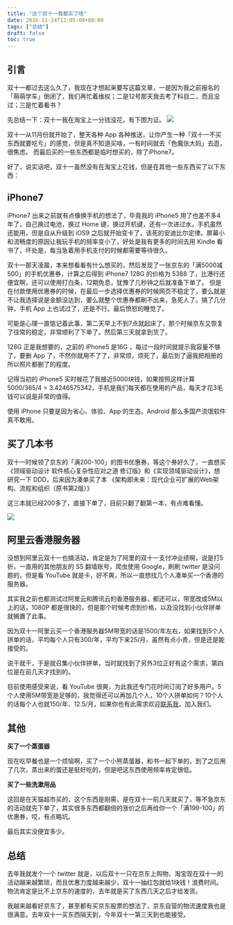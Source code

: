 ```yaml
---
title: "这个双十一我都买了啥"
date: 2016-11-24T12:05:00+08:00
tags: ["总结"] 
draft: false
toc: true
---
```


## 引言

双十一都过去这么久了，我现在才想起来要写这篇文章，一是因为我之前报名的「萌萌学车」倒闭了，我们再忙着维权；二是12号那天我去考了科目二，而且没过；三是忙着看书？

先总结一下：双十一我在淘宝上一分钱没花，有下图为证。
![](https://blog-1251237404.cos.ap-guangzhou.myqcloud.com/20190424161710.png)

双十一从11月份就开始了，整天各种 App 各种推送，让你产生一种「双十一不买东西就要吃亏」的感觉，但是真不知道买啥，一有时间就去「色魔张大妈」去逛，很焦虑。
而最后买的一些东西都是临时想买的，除了iPhone7。

好了，说实话吧，双十一虽然没有在淘宝上花钱，但是在其他一些东西买了以下东西：
<!--more-->

## iPhone7

iPhone7 出来之前就有点像换手机的想法了，毕竟我的 iPhone5 用了也差不多4年了，自己换过电池，换过 Home 键，换过开机键，还有一次进过水，手机虽然还能用，但是自从升级到
iOS9 之后就开始变卡了，该死的安迪比尔定律。屏幕小和流畅度的原因让我玩手机的频率变小了，好处是我有更多的时间去用 Kindle 看书了，坏处是，每当急着用手机支付的时候都需要等待很久。

双十一那天凌晨，本来想看看有什么想买的，然后发现了一张京东的「满5000减500」的手机优惠券，计算之后得到 iPhone7 128G 的价格为 5388 了，比港行还便宜啊，还可以使用打白条，12期免息，犹豫了几秒钟之后就准备下单了。
但是在付款使用优惠券的时候，在最后一步选择优惠券的时候网页不稳定了，要么就是不让我选择说是金额没达到，要么就整个优惠券都刷不出来，急死人了。搞了几分钟，手机 App 上也试过了，还是不行。最后愤怒的睡觉了。

可能是心理一直惦记着此事，第二天早上不到7点就起床了，那个时候京东又恢复了往常的稳定，非常顺利了下单了。然后第三天就拿到货了。

128G 正是我想要的，之前的 iPhone5 是16G ，每过一段时间就提示我容量不够了，要删 App 了，不然你就用不了了，非常烦，烦死了，最后到了逼我把相册的所以照片都删了的程度。

记得当初的 iPhone5 买时候花了我接近5000块钱，如果按照这样计算 5000/365/4 = 3.4246575342，手机是我们每天都在使用的产品，每天才花3毛钱可以说是非常的值得。

使用 iPhone 只要是因为省心、体验、App 的生态。Android 那么多国产流氓软件真不敢用。


## 买了几本书


双十一时候领了京东的「满200-100」的图书优惠券，等这个券好久了，一直想买《领域驱动设计 软件核心复杂性应对之道 修订版》和《实现领域驱动设计》，想研究一下 DDD，后来因为凑单买了本 《架构即未来：现代企业可扩展的Web架构、流程和组织（原书第2版）》

这三本就已经200多了，直接下单了，目前只翻了翻第一本，有点难看懂。

![](https://blog-1251237404.cos.ap-guangzhou.myqcloud.com/20190424161723.png)



## 阿里云香港服务器

没想到阿里云双十一也搞活动，肯定是为了阿里的双十一支付冲业绩啊，说是打5折，一直用的其他朋友的 SS 翻墙账号，爬虫使用 Google，刷刷 twitter 是没问题的，但是看 YouTube 就是卡，好不爽，所以一直想找几个人凑单买一个香港的服务器。

其实我之前也都测试过阿里云和腾讯云的香港服务器，都还可以，带宽改成5M以上的话，1080P 都是很快的，但是那个时候考虑到价格，以及没找到小伙伴拼单就搁置了此事。

因为双十一阿里云买一个香港服务器5M带宽的话是1500/年左右，如果找到5个人拼单的话，平均每个人只有300/年，平均下来25/月，虽然有点小贵，但是还是能接受的。

说干就干，于是就召集小伙伴拼单，当时就找到了另外3位正好有这个需求，第四位是在前几天才找到的。

目前使用感受来说，看 YouTube 很爽，为此我还专门花时间订阅了好多用户。5个人使用5M带宽是足够的，我觉得还可以再加几个人，10个人拼单如何？10个人的话每个人也就150/年、12.5/月，如果你也有此需求欢迎[联系我](https://blog.forecho.com/about/)，加入我们。


## 其他


**买了一个蒸蛋器**

现在吃早餐也是一个烦恼啊，买了一个小熊蒸蛋器，和书一起下单的，到了之后用了几次，蒸出来的蛋还是挺好吃的，但是吧这东西使用频率肯定很低。

**买了一些洗漱用品**

这回是在天猫超市买的，这个东西是刚需，是在双十一前几天就买了，等不急京东的活动就先下单了，其实很多东西都翻倍的涨价之后再给你一个「满199-100」的优惠券，哎，有点略坑。

最后其实没便宜多少。

## 总结

去年我就发个一个 twitter 就是，以后双十一只在京东上购物，淘宝现在双十一的活动越来越繁琐，而且优惠力度越来越少，双十一抽红包就给1块钱！浪费时间。
物流肯定是比不上京东的速度的，去年就是买了东西几天之后才给发货。

我越来越看好京东了，甚至都有买京东股票的想法了，京东自营的物流速度我也是很满意。去年双十一买东西隔天到，今年双十一第三天到也能接受。
